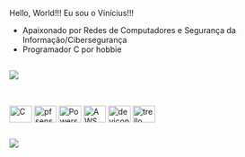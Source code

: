 Hello, World!!! Eu sou o Vinícius!!!

- Apaixonado por Redes de Computadores e Segurança da Informação/Cibersegurança
- Programador C por hobbie
 ##

<picture>
  <source
    srcset="https://github-readme-stats.vercel.app/api?username=V0x4D&show_icons=true&theme=dark"
    media="(prefers-color-scheme: dark)"
  />
  <source
    srcset="https://github-readme-stats.vercel.app/api?username=V0x4D&show_icons=true"
    media="(prefers-color-scheme: light), (prefers-color-scheme: no-preference)"
  />
  <img src="https://github-readme-stats.vercel.app/api?username=V0x4D&show_icons=true" />
</picture>

##

<div style="display: inline_block"><br>
  <img align="center" alt="C" height="30" width="40" src="https://cdn.jsdelivr.net/gh/devicons/devicon@latest/icons/c/c-original.svg">
  <img align="center" alt="pfsense" height="30" width="40" src="https://cdn.jsdelivr.net/gh/devicons/devicon@latest/icons/pfsense/pfsense-original.svg">
  <img align="center" alt="Powershell" height="30" width="40" src="https://cdn.jsdelivr.net/gh/devicons/devicon@latest/icons/powershell/powershell-original.svg">
  <img align="center" alt="AWS" height="30" width="40" src="https://cdn.jsdelivr.net/gh/devicons/devicon@latest/icons/amazonwebservices/amazonwebservices-original-wordmark.svg">
  <img align="center" alt="devicon" height="30" width="40" src="https://cdn.jsdelivr.net/gh/devicons/devicon@latest/icons/devicon/devicon-original.svg">
  <img align="center" alt="trello" height="30" width="40" src="https://cdn.jsdelivr.net/gh/devicons/devicon@latest/icons/trello/trello-original.svg">
</div>

##

<div> 
  <a href="https://www.linkedin.com/in/vin%C3%ADcius-martins-a57200253/" target="_blank"><img src="https://img.shields.io/badge/-LinkedIn-%230077B5?style=for-the-badge&logo=linkedin&logoColor=white" target="_blank"></a> 
</div>

